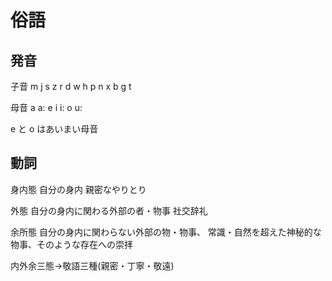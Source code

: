 # 俗語

## 発音

子音 m j s z r d w h p n x b g t

母音 a a: e i i: o u:

e と o はあいまい母音

## 動詞

身内態
自分の身内
親密なやりとり

外態
自分の身内に関わる外部の者・物事
社交辞礼

余所態
自分の身内に関わらない外部の物・物事、
常識・自然を超えた神秘的な物事、そのような存在への崇拝

内外余三態→敬語三種(親密・丁寧・敬遠)

